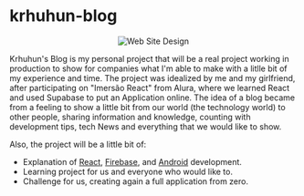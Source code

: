# krhuhun-blog

<div align="center">
    <img src="https://cdn.discordapp.com/attachments/736728535623925792/938348849020424262/unknown.png" alt="Web Site Design"/>  
</div>
<p>
Krhuhun's Blog is my personal project that will be a real project working in production to show for companies what I'm able to make with a litlle bit of my experience and time. The project was idealized by me and my girlfriend, after participating on "Imersão React" from Alura, where we learned React and used Supabase to put an Application online. The idea of a blog became from a feeling to show a little bit from our world (the technology world) to other people, sharing information and knowledge, counting with development tips, tech News and everything that we would like to show. 
</p>

Also, the project will be a little bit of:

<ul>
  <li>Explanation of 
    <a href="https://pt-br.reactjs.org">React</a>, 
    <a href="https://firebase.google.com/">Firebase</a>, 
    and <a href="https://developer.android.com/?hl=pt-br">Android</a> development.
  </li>
  <li>Learning project for us and everyone who would like to.</li>
  <li>Challenge for us, creating again a full application from zero.</li>
</ul>
